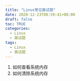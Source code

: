 ```yaml
---
title: "Linux常见面试题"
date: 2020-12-23T08:59:41+08:00
draft: false
toc: TRUE
categories:
  - Linux
  - 面试题
tags:
  - Linux
  - 面试题
---
```




1. 如何查看系统内存
2. 如何清除系统内存








